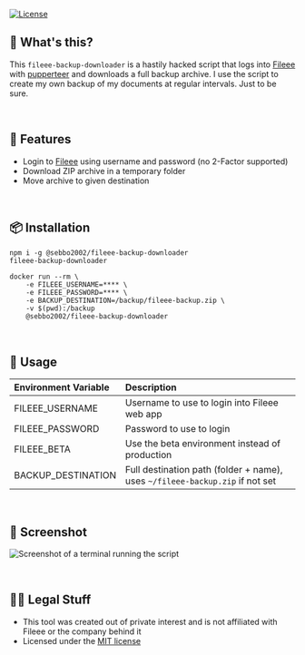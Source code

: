 [![License](https://img.shields.io/badge/license-MIT-blue.svg?style=flat-square)](LICENSE)

## 🧐 What's this?

This `fileee-backup-downloader` is a hastily hacked script that logs into [Fileee](https://www.fileee.com/) with
[pupperteer](https://developers.google.com/web/tools/puppeteer/) and downloads a full backup archive. I use the script
to create my own backup of my documents at regular intervals. Just to be sure.

<br />

## 🎉 Features
- Login to [Fileee](https://www.fileee.com/) using username and password (no 2-Factor supported)
- Download ZIP archive in a temporary folder
- Move archive to given destination

<br />

## 📦 Installation

	npm i -g @sebbo2002/fileee-backup-downloader
    fileee-backup-downloader

    docker run --rm \
        -e FILEEE_USERNAME=**** \
        -e FILEEE_PASSWORD=**** \
        -e BACKUP_DESTINATION=/backup/fileee-backup.zip \
        -v $(pwd):/backup
        @sebbo2002/fileee-backup-downloader

<br />

## 🔧 Usage

| Environment Variable | Description                                                                  |
|:-------------------- |:---------------------------------------------------------------------------- |
|FILEEE_USERNAME       | Username to use to login into Fileee web app                                 |
|FILEEE_PASSWORD       | Password to use to login                                                     |
|FILEEE_BETA           | Use the beta environment instead of production                               |
|BACKUP_DESTINATION    | Full destination path (folder + name), uses `~/fileee-backup.zip` if not set |

<br />

## 📱 Screenshot
![Screenshot of a terminal running the script](https://d.sebbo.net/screenshot-3j3cfHIb10luztGF1Llflg5qgOIVDCg9BNk5GdKo1dK98DaIaYGPex8YLotZeyAaIvmZLc7qeVzPXecIejkcuczcLY0Bvsaioq98.png)

<br />

## 👩‍⚖️️ Legal Stuff

- This tool was created out of private interest and is not affiliated with Fileee or the company behind it
- Licensed under the [MIT license](LICENSE)
